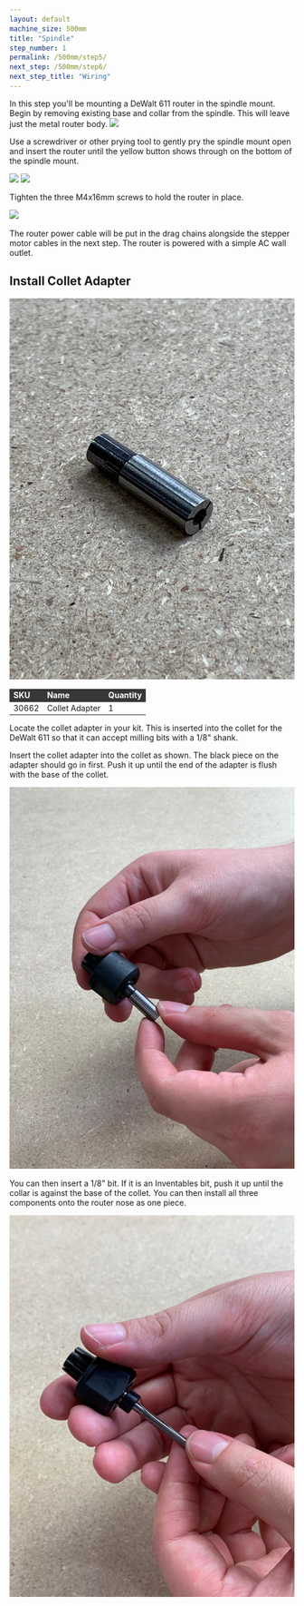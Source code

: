 ```yaml
---
layout: default
machine_size: 500mm
title: "Spindle"
step_number: 1
permalink: /500mm/step5/
next_step: /500mm/step6/
next_step_title: "Wiring"
---
```

In this step you'll be mounting a DeWalt 611 router in the spindle mount. Begin by removing existing base and collar from the spindle. This will leave just the metal router body.
<img src="photo/jpfs_DSC2846.jpg">

Use a screwdriver or other prying tool to gently pry the spindle mount open and insert the router until the yellow button shows through on the bottom of the spindle mount.

<img src="photo/jpfs_DSC2850.jpg">
<img src="photo/jpfs_DSC2856.jpg">

Tighten the three M4x16mm screws to hold the router in place.

<img src="photo/jpfs_DSC2858.jpg">

The router power cable will be put in the drag chains alongside the stepper motor cables in the next step. The router is powered with a simple AC wall outlet.

<div class="step-card">
<h2 id="install-collet-adapter">
  <strong>Install Collet Adapter</strong></h2>
  
  
 <img src="./photo/colletadapter1.JPG">
 
 <br>
 
 <table>
  <tr style="color:#fff;background: #383838;">
    		<td> <b><span class="caps">SKU</span></b> </td>
			<td> <b>Name</b> </td>
			<td> <b>Quantity</b> </td>
  </tr>
  <tr>
    <td> 30662 </td>
    <td> Collet Adapter </td>
    <td> 1 </td>
  </tr>
  </table> 
  
 Locate the collet adapter in your kit. This is inserted into the collet for the DeWalt 611 so that it can accept milling bits with a 1/8" shank.
  
 Insert the collet adapter into the collet as shown. The black piece on the adapter should go in first. Push it up until the end of the adapter is flush with the base of the collet.
 
 <img src="./photo/colletadapter2.jpg"> 
 
 You can then insert a 1/8" bit. If it is an Inventables bit, push it up until the collar is against the base of the collet. You can then install all three components onto the router nose as one piece.
 
 <img src="./photo/colletadaper3.jpg"> 
